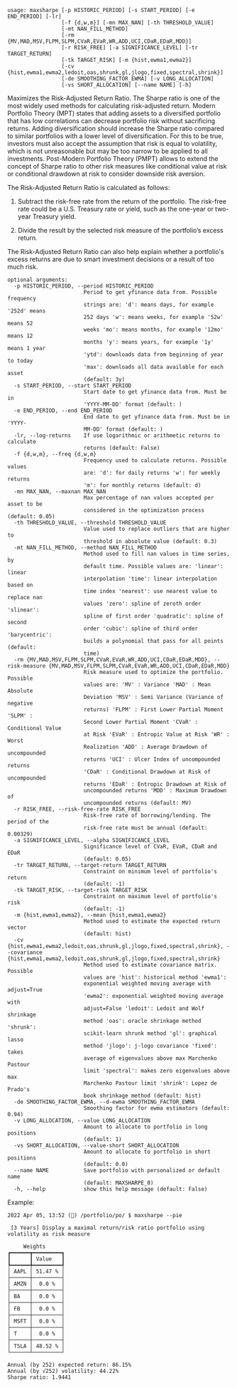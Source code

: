 ```
usage: maxsharpe [-p HISTORIC_PERIOD] [-s START_PERIOD] [-e END_PERIOD] [-lr]
                 [-f {d,w,m}] [-mn MAX_NAN] [-th THRESHOLD_VALUE]
                 [-mt NAN_FILL_METHOD]
                 [-rm {MV,MAD,MSV,FLPM,SLPM,CVaR,EVaR,WR,ADD,UCI,CDaR,EDaR,MDD}]
                 [-r RISK_FREE] [-a SIGNIFICANCE_LEVEL] [-tr TARGET_RETURN]
                 [-tk TARGET_RISK] [-m {hist,ewma1,ewma2}]
                 [-cv {hist,ewma1,ewma2,ledoit,oas,shrunk,gl,jlogo,fixed,spectral,shrink}]
                 [-de SMOOTHING_FACTOR_EWMA] [-v LONG_ALLOCATION]
                 [-vs SHORT_ALLOCATION] [--name NAME] [-h]
```

Maximizes the Risk-Adjusted Return Ratio. The Sharpe ratio is one of the most widely used methods for calculating risk-adjusted return. Modern Portfolio Theory (MPT) states that adding assets to a diversified portfolio that has low correlations can decrease portfolio risk without sacrificing returns. Adding diversification should increase the Sharpe ratio compared to similar portfolios with a lower level of diversification. For this to be true, investors must also accept the assumption that risk is equal to volatility, which is not unreasonable but may be too narrow to be applied to all investments. Post-Modern Portfolio Theory (PMPT) allows to extend the concept of Sharpe ratio to other risk measures like conditional value at risk or conditional drawdown at risk to consider downside risk aversion.

The Risk-Adjusted Return Ratio is calculated as follows: 

1. Subtract the risk-free rate from the return of the portfolio. The risk-free rate could be a U.S. Treasury rate or yield, such as the one-year or two-year Treasury yield.

2. Divide the result by the selected risk measure of the portfolio’s excess return.

The Risk-Adjusted Return Ratio can also help explain whether a portfolio's excess returns are due to smart investment decisions or a result of too much risk.
```
optional arguments:
  -p HISTORIC_PERIOD, --period HISTORIC_PERIOD
                        Period to get yfinance data from. Possible frequency
                        strings are: 'd': means days, for example '252d' means
                        252 days 'w': means weeks, for example '52w' means 52
                        weeks 'mo': means months, for example '12mo' means 12
                        months 'y': means years, for example '1y' means 1 year
                        'ytd': downloads data from beginning of year to today
                        'max': downloads all data available for each asset
                        (default: 3y)
  -s START_PERIOD, --start START_PERIOD
                        Start date to get yfinance data from. Must be in
                        'YYYY-MM-DD' format (default: )
  -e END_PERIOD, --end END_PERIOD
                        End date to get yfinance data from. Must be in 'YYYY-
                        MM-DD' format (default: )
  -lr, --log-returns    If use logarithmic or arithmetic returns to calculate
                        returns (default: False)
  -f {d,w,m}, --freq {d,w,m}
                        Frequency used to calculate returns. Possible values
                        are: 'd': for daily returns 'w': for weekly returns
                        'm': for monthly returns (default: d)
  -mn MAX_NAN, --maxnan MAX_NAN
                        Max percentage of nan values accepted per asset to be
                        considered in the optimization process (default: 0.05)
  -th THRESHOLD_VALUE, --threshold THRESHOLD_VALUE
                        Value used to replace outliers that are higher to
                        threshold in absolute value (default: 0.3)
  -mt NAN_FILL_METHOD, --method NAN_FILL_METHOD
                        Method used to fill nan values in time series, by
                        default time. Possible values are: 'linear': linear
                        interpolation 'time': linear interpolation based on
                        time index 'nearest': use nearest value to replace nan
                        values 'zero': spline of zeroth order 'slinear':
                        spline of first order 'quadratic': spline of second
                        order 'cubic': spline of third order 'barycentric':
                        builds a polynomial that pass for all points (default:
                        time)
  -rm {MV,MAD,MSV,FLPM,SLPM,CVaR,EVaR,WR,ADD,UCI,CDaR,EDaR,MDD}, --risk-measure {MV,MAD,MSV,FLPM,SLPM,CVaR,EVaR,WR,ADD,UCI,CDaR,EDaR,MDD}
                        Risk measure used to optimize the portfolio. Possible
                        values are: 'MV' : Variance 'MAD' : Mean Absolute
                        Deviation 'MSV' : Semi Variance (Variance of negative
                        returns) 'FLPM' : First Lower Partial Moment 'SLPM' :
                        Second Lower Partial Moment 'CVaR' : Conditional Value
                        at Risk 'EVaR' : Entropic Value at Risk 'WR' : Worst
                        Realization 'ADD' : Average Drawdown of uncompounded
                        returns 'UCI' : Ulcer Index of uncompounded returns
                        'CDaR' : Conditional Drawdown at Risk of uncompounded
                        returns 'EDaR' : Entropic Drawdown at Risk of
                        uncompounded returns 'MDD' : Maximum Drawdown of
                        uncompounded returns (default: MV)
  -r RISK_FREE, --risk-free-rate RISK_FREE
                        Risk-free rate of borrowing/lending. The period of the
                        risk-free rate must be annual (default: 0.00329)
  -a SIGNIFICANCE_LEVEL, --alpha SIGNIFICANCE_LEVEL
                        Significance level of CVaR, EVaR, CDaR and EDaR
                        (default: 0.05)
  -tr TARGET_RETURN, --target-return TARGET_RETURN
                        Constraint on minimum level of portfolio's return
                        (default: -1)
  -tk TARGET_RISK, --target-risk TARGET_RISK
                        Constraint on maximum level of portfolio's risk
                        (default: -1)
  -m {hist,ewma1,ewma2}, --mean {hist,ewma1,ewma2}
                        Method used to estimate the expected return vector
                        (default: hist)
  -cv {hist,ewma1,ewma2,ledoit,oas,shrunk,gl,jlogo,fixed,spectral,shrink}, --covariance {hist,ewma1,ewma2,ledoit,oas,shrunk,gl,jlogo,fixed,spectral,shrink}
                        Method used to estimate covariance matrix. Possible
                        values are 'hist': historical method 'ewma1':
                        exponential weighted moving average with adjust=True
                        'ewma2': exponential weighted moving average with
                        adjust=False 'ledoit': Ledoit and Wolf shrinkage
                        method 'oas': oracle shrinkage method 'shrunk':
                        scikit-learn shrunk method 'gl': graphical lasso
                        method 'jlogo': j-logo covariance 'fixed': takes
                        average of eigenvalues above max Marchenko Pastour
                        limit 'spectral': makes zero eigenvalues above max
                        Marchenko Pastour limit 'shrink': Lopez de Prado's
                        book shrinkage method (default: hist)
  -de SMOOTHING_FACTOR_EWMA, --d-ewma SMOOTHING_FACTOR_EWMA
                        Smoothing factor for ewma estimators (default: 0.94)
  -v LONG_ALLOCATION, --value LONG_ALLOCATION
                        Amount to allocate to portfolio in long positions
                        (default: 1)
  -vs SHORT_ALLOCATION, --value-short SHORT_ALLOCATION
                        Amount to allocate to portfolio in short positions
                        (default: 0.0)
  --name NAME           Save portfolio with personalized or default name
                        (default: MAXSHARPE_0)
  -h, --help            show this help message (default: False)
```

Example:
```
2022 Apr 05, 13:52 (🦋) /portfolio/po/ $ maxsharpe --pie

 [3 Years] Display a maximal return/risk ratio portfolio using
volatility as risk measure

     Weights      
┏━━━━━━┳━━━━━━━━━┓
┃      ┃ Value   ┃
┡━━━━━━╇━━━━━━━━━┩
│ AAPL │ 51.47 % │
├──────┼─────────┤
│ AMZN │  0.0 %  │
├──────┼─────────┤
│ BA   │  0.0 %  │
├──────┼─────────┤
│ FB   │  0.0 %  │
├──────┼─────────┤
│ MSFT │  0.0 %  │
├──────┼─────────┤
│ T    │  0.0 %  │
├──────┼─────────┤
│ TSLA │ 48.52 % │
└──────┴─────────┘

Annual (by 252) expected return: 86.15%
Annual (by √252) volatility: 44.22%
Sharpe ratio: 1.9441
```